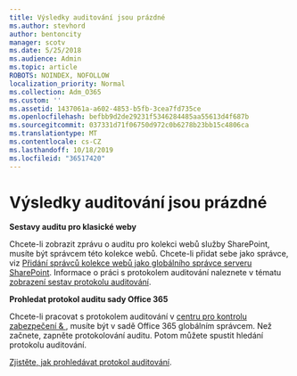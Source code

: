 ```yaml
---
title: Výsledky auditování jsou prázdné
ms.author: stevhord
author: bentoncity
manager: scotv
ms.date: 5/25/2018
ms.audience: Admin
ms.topic: article
ROBOTS: NOINDEX, NOFOLLOW
localization_priority: Normal
ms.collection: Adm_O365
ms.custom: ''
ms.assetid: 1437061a-a602-4853-b5fb-3cea7fd735ce
ms.openlocfilehash: befbb9d2de29231f5346284485aa55613d4f687b
ms.sourcegitcommit: 037331d71f06750d972c0b6278b23bb15c4806ca
ms.translationtype: MT
ms.contentlocale: cs-CZ
ms.lasthandoff: 10/18/2019
ms.locfileid: "36517420"
---
```

# <a name="auditing-results-are-blank"></a>Výsledky auditování jsou prázdné

 **Sestavy auditu pro klasické weby**
  
Chcete-li zobrazit zprávu o auditu pro kolekci webů služby SharePoint, musíte být správcem této kolekce webů. Chcete-li přidat sebe jako správce, viz [Přidání správců kolekce webů jako globálního správce serveru SharePoint](https://go.microsoft.com/fwlink/?linkid=869390). Informace o práci s protokolem auditování naleznete v tématu [zobrazení sestav protokolu auditování](https://go.microsoft.com/fwlink/?linkid=395237). 
  
 **Prohledat protokol auditu sady Office 365**
  
Chcete-li pracovat s protokolem auditování v [centru pro kontrolu zabezpečení &amp; ](https://protection.office.com), musíte být v sadě Office 365 globálním správcem. Než začnete, zapněte protokolování auditu. Potom můžete spustit hledání protokolu auditování. 
  
[Zjistěte, jak prohledávat protokol auditování](https://go.microsoft.com/fwlink/?linkid=708432).
  

